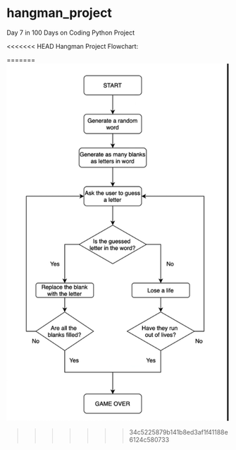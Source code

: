 # hangman_project
Day 7 in 100 Days on Coding Python Project

<<<<<<< HEAD
Hangman Project Flowchart:


=======
![hangman_flowchart](hangman_flowchart.png) 
>>>>>>> 34c5225879b141b8ed3af1f41188e6124c580733
